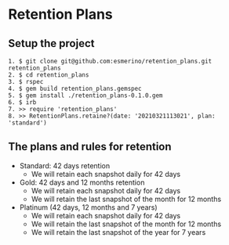 # Retention Plans

## Setup the project

```bach
1. $ git clone git@github.com:esmerino/retention_plans.git retention_plans
2. $ cd retention_plans
3. $ rspec
4. $ gem build retention_plans.gemspec
5. $ gem install ./retention_plans-0.1.0.gem
6. $ irb
7. >> require 'retention_plans'
8. >> RetentionPlans.retaine?(date: '20210321113021', plan: 'standard')
```

## The plans and rules for retention

- Standard: 42 days retention
  - We will retain each snapshot daily for 42 days
- Gold: 42 days and 12 months retention
  - We will retain each snapshot daily for 42 days
  - We will retain the last snapshot of the month for 12 months
- Platinum (42 days, 12 months and 7 years)
  - We will retain each snapshot daily for 42 days
  - We will retain the last snapshot of the month for 12 months
  - We will retain the last snapshot of the year for 7 years
